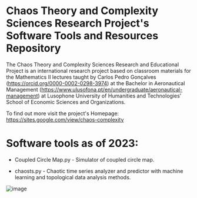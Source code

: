 # Chaos Theory and Complexity Sciences Research Project's Software Tools and Resources Repository


The Chaos Theory and Complexity Sciences Research and Educational Project is an international research project based on classroom materials for the Mathematics II lectures taught by Carlos Pedro Gonçalves (https://orcid.org/0000-0002-0298-3974) at the Bachelor in Aeronautical Management (https://www.ulusofona.pt/en/undergraduate/aeronautical-management) at Lusophone University of Humanities and Technologies’ School of Economic Sciences and Organizations.

To find out more visit the project's Homepage: https://sites.google.com/view/chaos-complexity

# Software tools as of 2023:

- Coupled Circle Map.py - Simulator of coupled circle map.


- chaosts.py - Chaotic time series analyzer and predictor with machine learning and topological data analysis methods.

![image](https://user-images.githubusercontent.com/15832110/179417088-79253f6b-1f65-43b6-94af-6439af466359.png)

